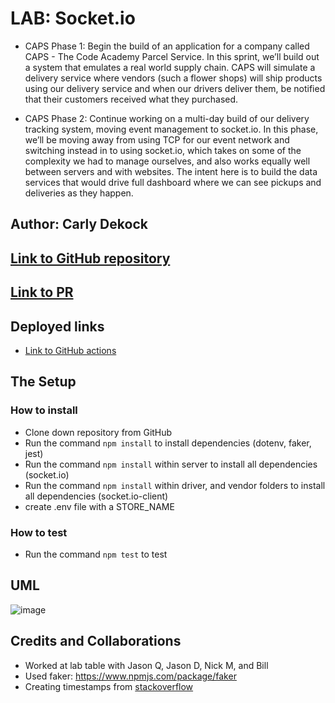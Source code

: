 # LAB: Socket.io

- CAPS Phase 1: Begin the build of an application for a company called CAPS - The Code Academy Parcel Service. In this sprint, we’ll build out a system that emulates a real world supply chain. CAPS will simulate a delivery service where vendors (such a flower shops) will ship products using our delivery service and when our drivers deliver them, be notified that their customers received what they purchased.

- CAPS Phase 2: Continue working on a multi-day build of our delivery tracking system, moving event management to socket.io. In this phase, we’ll be moving away from using TCP for our event network and switching instead in to using socket.io, which takes on some of the complexity we had to manage ourselves, and also works equally well between servers and with websites. The intent here is to build the data services that would drive full dashboard where we can see pickups and deliveries as they happen.

## Author: Carly Dekock

## [Link to GitHub repository](https://github.com/carlydekock/caps.git)
## [Link to PR](https://github.com/carlydekock/caps/pull/2)

## Deployed links

- [Link to GitHub actions](https://github.com/carlydekock/caps/actions)

## The Setup

### How to install

- Clone down repository from GitHub
- Run the command ```npm install``` to install dependencies (dotenv, faker, jest)
- Run the command ```npm install``` within server to install all dependencies (socket.io)
- Run the command ```npm install``` within driver, and vendor folders to install all dependencies (socket.io-client)
- create .env file with a STORE_NAME

### How to test

- Run the command ```npm test``` to test

## UML

![image](assets/UML-12.png)

## Credits and Collaborations

- Worked at lab table with Jason Q, Jason D, Nick M, and Bill
- Used faker: https://www.npmjs.com/package/faker
- Creating timestamps from [stackoverflow](https://stackoverflow.com/questions/10645994/how-to-format-a-utc-date-as-a-yyyy-mm-dd-hhmmss-string-using-nodejs)
